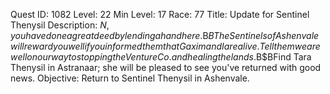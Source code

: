 Quest ID: 1082
Level: 22
Min Level: 17
Race: 77
Title: Update for Sentinel Thenysil
Description: $N, you have done a great deed by lending a hand here.$B$BThe Sentinels of Ashenvale will reward you well if you informed them that Gaxim and I are alive. Tell them we are well on our way to stopping the Venture Co. and healing the lands.$B$BFind Tara Thenysil in Astranaar; she will be pleased to see you've returned with good news.
Objective: Return to Sentinel Thenysil in Ashenvale.
